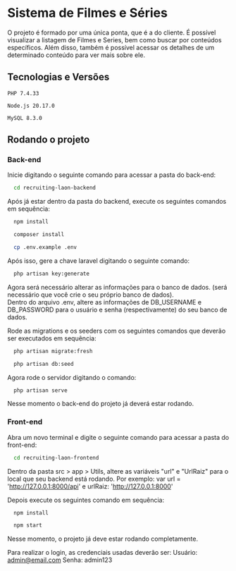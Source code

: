 # Sistema de Filmes e Séries
O projeto é formado por uma única ponta, que é a do cliente. É possível visualizar a listagem de Filmes e Series, bem como buscar por conteúdos específicos.
Além disso, também é possível acessar os detalhes de um determinado conteúdo para ver mais sobre ele.

## Tecnologias e Versões
```
PHP 7.4.33
```
```
Node.js 20.17.0
```
```
MySQL 8.3.0
```


## Rodando o projeto

### Back-end
Inicie digitando o seguinte comando para acessar a pasta do back-end:
```bash
  cd recruiting-laon-backend
```

Após já estar dentro da pasta do backend, execute os seguintes comandos em sequência:
```bash
  npm install
```
```bash
  composer install
```
```bash
  cp .env.example .env
```

Após isso, gere a chave laravel digitando o seguinte comando:
```bash
  php artisan key:generate
```

Agora será necessário alterar as informações para o banco de dados. (será necessário que você crie o seu próprio banco de dados).</br>
Dentro do arquivo .env, altere as informações de DB_USERNAME e DB_PASSWORD para o usuário e senha (respectivamente) do seu banco de dados.

Rode as migrations e os seeders com os seguintes comandos que deverão ser executados em sequência:

```bash
  php artisan migrate:fresh
```
```bash
  php artisan db:seed
```


Agora rode o servidor digitando o comando: 
```bash
  php artisan serve
```
Nesse momento o back-end do projeto já deverá estar rodando.

### Front-end
Abra um novo terminal e digite o seguinte comando para acessar a pasta do front-end:
```bash
  cd recruiting-laon-frontend
```

Dentro da pasta src > app > Utils, altere as variáveis "url" e "UrlRaiz" para o local que seu backend está rodando.
Por exemplo: var url = 'http://127.0.0.1:8000/api' e urlRaiz: 'http://127.0.0.1:8000'

Depois execute os seguintes comando em sequência:
```bash
  npm install
```
```bash
  npm start
```

Nesse momento, o projeto já deve estar rodando completamente.

Para realizar o login, as credenciais usadas deverão ser:
Usuário: admin@email.com
Senha: admin123

